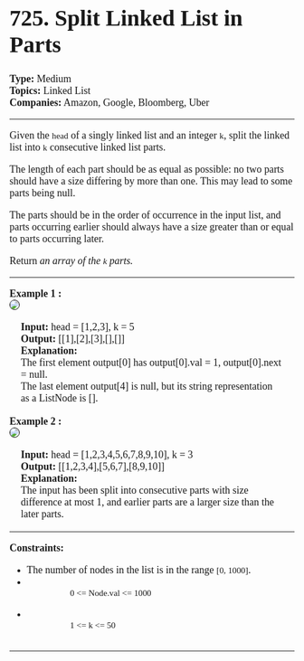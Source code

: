 <div style = "font-size: 18px; font-family: times">
    <h1 style = "font-size: 40px"> 
        725. Split Linked List in Parts 
    </h1>
    <div>
        <div> <b>Type:</b> Medium </div>
        <div>
            <b>Topics:</b> Linked List
        </div>
        <div>
            <b>Companies:</b> Amazon, Google, Bloomberg, Uber
        </div>
    </div><hr>
    <div>
        <p>
            Given the <code style = "font-family: times">head</code> of a singly linked list and an integer <code style = "font-family: times">k</code>, split the linked list into <code style = "font-family: times">k</code> consecutive linked list parts.
        </p>
        <p>
            The length of each part should be as equal as possible: no two parts should have a size differing by more than one. This may lead to some parts being null.
        </p>
        <p>
            The parts should be in the order of occurrence in the input list, and parts occurring earlier should always have a size greater than or equal to parts occurring later.
        </p>
        <p>
            Return <i>an array of the <code style = "font-family: times">k</code> parts.</i>
        </p>
    </div><hr>
    <div>
        <div>
            <b>Example 1 :</b><br>
            <img src = "https://assets.leetcode.com/uploads/2021/06/13/split1-lc.jpg" style = "border: 1px solid black; border-radius: 10px">
            <div style = "margin: 20px">
                <b>Input:</b> head = [1,2,3], k = 5 <br>
                <b>Output:</b> [[1],[2],[3],[],[]] <br>
                <b>Explanation:</b><br>
                The first element output[0] has output[0].val = 1, output[0].next = null.<br>
                The last element output[4] is null, but its string representation as a ListNode is [].
            </div>
        </div>
        <div>
            <b>Example 2 :</b><br>
            <img src = "https://assets.leetcode.com/uploads/2021/06/13/split2-lc.jpg" style = "border: 1px solid black; border-radius: 10px">
            <div style = "margin: 20px">
                <b>Input:</b> head = [1,2,3,4,5,6,7,8,9,10], k = 3 <br>
                <b>Output:</b> [[1,2,3,4],[5,6,7],[8,9,10]] <br>
                <b>Explanation:</b><br>
                The input has been split into consecutive parts with size difference at most 1, and earlier parts are a larger size than the later parts.
            </div>
        </div>
    </div><hr>
    <div>
        <b>Constraints:</b>
        <ul>
            <li>
                The number of nodes in the list is in the range <code style = "font-family: times">[0, 1000]</code>.
            </li>
            <li>
                <code style = "font-family: times"> 
                    0 <= Node.val <= 1000
                </code>
            </li>
            <li>
                <code style = "font-family: times"> 
                    1 <= k <= 50
                </code> 
            </li>
        </ul>
    </div><hr>
</div>